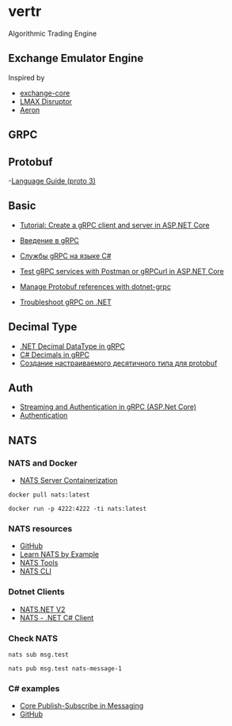 # vertr

Algorithmic Trading Engine

## Exchange Emulator Engine 

Inspired by

- [exchange-core](https://github.com/exchange-core/exchange-core)
- [LMAX Disruptor](https://github.com/LMAX-Exchange/disruptor)
- [Aeron](https://github.com/real-logic/aeron)


## GRPC

## Protobuf

-[Language Guide (proto 3)](https://protobuf.dev/programming-guides/proto3/)

## Basic

- [Tutorial: Create a gRPC client and server in ASP.NET Core](https://learn.microsoft.com/en-us/aspnet/core/tutorials/grpc/grpc-start?view=aspnetcore-7.0&tabs=visual-studio)
- [Введение в gRPC](https://metanit.com/sharp/grpc/1.1.php)
- [Службы gRPC на языке C#](https://learn.microsoft.com/ru-ru/aspnet/core/grpc/basics?view=aspnetcore-7.0)

- [Test gRPC services with Postman or gRPCurl in ASP.NET Core](https://learn.microsoft.com/en-us/aspnet/core/grpc/test-tools?view=aspnetcore-7.0)
- [Manage Protobuf references with dotnet-grpc](https://learn.microsoft.com/en-us/aspnet/core/grpc/dotnet-grpc?view=aspnetcore-7.0)
- [Troubleshoot gRPC on .NET](https://learn.microsoft.com/en-us/aspnet/core/grpc/troubleshoot?view=aspnetcore-7.0&preserve-view=true)

## Decimal Type
- [.NET Decimal DataType in gRPC](https://itnext.io/net-decimal-datatype-in-grpc-51c2ddb1c153)
- [C# Decimals in gRPC](https://visualrecode.com/blog/csharp-decimals-in-grpc/)
- [Создание настраиваемого десятичного типа для protobuf](https://learn.microsoft.com/ru-ru/dotnet/architecture/grpc-for-wcf-developers/protobuf-data-types)

## Auth
- [Streaming and Authentication in gRPC (ASP.Net Core)](https://dotnetcorecentral.com/blog/streaming-and-authentication-in-grpc/)
- [Authentication](https://grpc.io/docs/guides/auth/)

## NATS

### NATS and Docker

- [NATS Server Containerization](https://docs.nats.io/running-a-nats-service/nats_docker)

```
docker pull nats:latest

docker run -p 4222:4222 -ti nats:latest

```

### NATS resources

- [GitHub](https://github.com/nats-io)
- [Learn NATS by Example](https://natsbyexample.com/)
- [NATS Tools](https://docs.nats.io/using-nats/nats-tools)
- [NATS CLI](https://docs.nats.io/using-nats/nats-tools/nats_cli)

### Dotnet Clients
- [NATS.NET V2](https://github.com/nats-io/nats.net.v2)
- [NATS - .NET C# Client](https://github.com/nats-io/nats.net)

### Check NATS

```
nats sub msg.test

nats pub msg.test nats-message-1
```

### C# examples

- [Core Publish-Subscribe in Messaging](https://natsbyexample.com/examples/messaging/pub-sub/dotnet2)
- [GitHub](https://github.com/ConnectEverything/nats-by-example)
 
